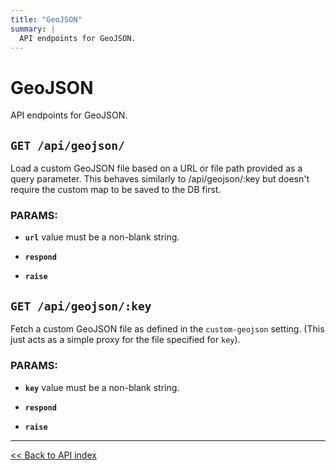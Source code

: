 ```yaml
---
title: "GeoJSON"
summary: |
  API endpoints for GeoJSON.
---
```


# GeoJSON

API endpoints for GeoJSON.

## `GET /api/geojson/`

Load a custom GeoJSON file based on a URL or file path provided as a query parameter.
  This behaves similarly to /api/geojson/:key but doesn't require the custom map to be saved to the DB first.

### PARAMS:

-  **`url`** value must be a non-blank string.

-  **`respond`** 

-  **`raise`**

## `GET /api/geojson/:key`

Fetch a custom GeoJSON file as defined in the `custom-geojson` setting. (This just acts as a simple proxy for the
  file specified for `key`).

### PARAMS:

-  **`key`** value must be a non-blank string.

-  **`respond`** 

-  **`raise`**

---

[<< Back to API index](../../api-documentation.md)